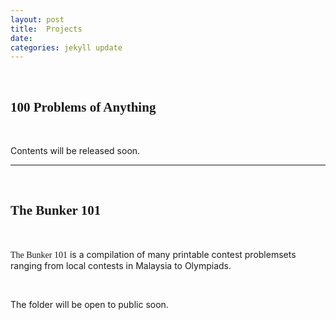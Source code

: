 ```yaml
---
layout: post
title:  Projects
date:   
categories: jekyll update
---
```


<style>
a {
  color: black;
  text-decoration: none;
}
a:hover {
  color: orange;
  text-decoration: none;
}
a:active {
    color: red !important;
}
</style>

<head>
    <br />
    <h2 style="font-family:Verdana">
        100 Problems of Anything
    </h2>
</head>
<br />
<body>
    <p>Contents will be released soon.</p>
</body>

<hr />

<head>
    <br />
    <h2 style="font-family:Papyrus">
        The Bunker 101
    </h2>
</head>
<br />
<body>
    <p> <span style="font-family:Papyrus">The Bunker 101</span> is a compilation of many printable contest problemsets ranging from local contests in Malaysia to Olympiads.</p>
    <br />
    <p>The folder will be open to public soon.</p>
</body>